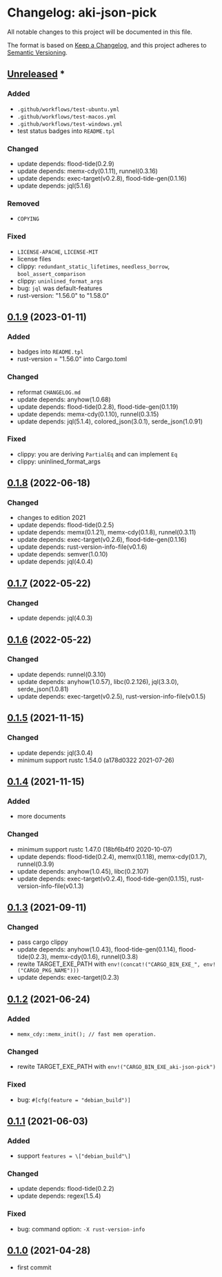 # Changelog: aki-json-pick

All notable changes to this project will be documented in this file.

The format is based on [Keep a Changelog](https://keepachangelog.com/en/1.0.0/),
and this project adheres to [Semantic Versioning](https://semver.org/spec/v2.0.0.html).

## [Unreleased] *
### Added
* `.github/workflows/test-ubuntu.yml`
* `.github/workflows/test-macos.yml`
* `.github/workflows/test-windows.yml`
* test status badges into `README.tpl`

### Changed
* update depends: flood-tide(0.2.9)
* update depends: memx-cdy(0.1.11), runnel(0.3.16)
* update depends: exec-target(v0.2.8), flood-tide-gen(0.1.16)
* update depends: jql(5.1.6)

### Removed
* `COPYING`

### Fixed
* `LICENSE-APACHE`, `LICENSE-MIT`
* license files
* clippy: `redundant_static_lifetimes`, `needless_borrow`, `bool_assert_comparison`
* clippy: `uninlined_format_args`
* bug: `jql` was default-features
* rust-version: "1.56.0" to "1.58.0"


## [0.1.9] (2023-01-11)
### Added
* badges into `README.tpl`
* rust-version = "1.56.0" into Cargo.toml

### Changed
* reformat `CHANGELOG.md`
* update depends: anyhow(1.0.68)
* update depends: flood-tide(0.2.8), flood-tide-gen(0.1.19)
* update depends: memx-cdy(0.1.10), runnel(0.3.15)
* update depends: jql(5.1.4), colored_json(3.0.1), serde_json(1.0.91)

### Fixed
* clippy: you are deriving `PartialEq` and can implement `Eq`
* clippy: uninlined_format_args

## [0.1.8] (2022-06-18)
### Changed
* changes to edition 2021
* update depends: flood-tide(0.2.5)
* update depends: memx(0.1.21), memx-cdy(0.1.8), runnel(0.3.11)
* update depends: exec-target(v0.2.6), flood-tide-gen(0.1.16)
* update depends: rust-version-info-file(v0.1.6)
* update depends: semver(1.0.10)
* update depends: jql(4.0.4)

## [0.1.7] (2022-05-22)
### Changed
* update depends: jql(4.0.3)

## [0.1.6] (2022-05-22)
### Changed
* update depends: runnel(0.3.10)
* update depends: anyhow(1.0.57), libc(0.2.126), jql(3.3.0), serde_json(1.0.81)
* update depends: exec-target(v0.2.5), rust-version-info-file(v0.1.5)

## [0.1.5] (2021-11-15)
### Changed
* update depends: jql(3.0.4)
* minimum support rustc 1.54.0 (a178d0322 2021-07-26)

## [0.1.4] (2021-11-15)
### Added
* more documents

### Changed
* minimum support rustc 1.47.0 (18bf6b4f0 2020-10-07)
* update depends: flood-tide(0.2.4), memx(0.1.18), memx-cdy(0.1.7), runnel(0.3.9)
* update depends: anyhow(1.0.45), libc(0.2.107)
* update depends: exec-target(v0.2.4), flood-tide-gen(0.1.15), rust-version-info-file(v0.1.3)

## [0.1.3] (2021-09-11)
### Changed
* pass cargo clippy
* update depends: anyhow(1.0.43), flood-tide-gen(0.1.14), flood-tide(0.2.3), memx-cdy(0.1.6), runnel(0.3.8)
* rewite TARGET_EXE_PATH with `env!(concat!("CARGO_BIN_EXE_", env!("CARGO_PKG_NAME")))`
* update depends: exec-target(0.2.3)

## [0.1.2] (2021-06-24)
### Added
* `memx_cdy::memx_init(); // fast mem operation.`

### Changed
* rewite TARGET_EXE_PATH with `env!("CARGO_BIN_EXE_aki-json-pick")`

### Fixed
* bug: `#[cfg(feature = "debian_build")]`

## [0.1.1] (2021-06-03)
### Added
* support `features = \["debian_build"\]`

### Changed
* update depends: flood-tide(0.2.2)
* update depends: regex(1.5.4)

### Fixed
* bug: command option: `-X rust-version-info`

## [0.1.0] (2021-04-28)
* first commit

[Unreleased]: https://github.com/aki-akaguma/aki-json-pick/compare/v0.1.9..HEAD
[0.1.9]: https://github.com/aki-akaguma/aki-json-pick/compare/v0.1.8..v0.1.9
[0.1.8]: https://github.com/aki-akaguma/aki-json-pick/compare/v0.1.7..v0.1.8
[0.1.7]: https://github.com/aki-akaguma/aki-json-pick/compare/v0.1.6..v0.1.7
[0.1.6]: https://github.com/aki-akaguma/aki-json-pick/compare/v0.1.5..v0.1.6
[0.1.5]: https://github.com/aki-akaguma/aki-json-pick/compare/v0.1.4..v0.1.5
[0.1.4]: https://github.com/aki-akaguma/aki-json-pick/compare/v0.1.3..v0.1.4
[0.1.3]: https://github.com/aki-akaguma/aki-json-pick/compare/v0.1.2..v0.1.3
[0.1.2]: https://github.com/aki-akaguma/aki-json-pick/compare/v0.1.1..v0.1.2
[0.1.1]: https://github.com/aki-akaguma/aki-json-pick/compare/v0.1.0..v0.1.1
[0.1.0]: https://github.com/aki-akaguma/aki-json-pick/releases/tag/v0.1.0
